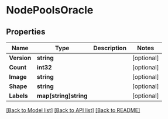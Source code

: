 # NodePoolsOracle

## Properties
Name | Type | Description | Notes
------------ | ------------- | ------------- | -------------
**Version** | **string** |  | [optional] 
**Count** | **int32** |  | [optional] 
**Image** | **string** |  | [optional] 
**Shape** | **string** |  | [optional] 
**Labels** | **map[string]string** |  | [optional] 

[[Back to Model list]](../README.md#documentation-for-models) [[Back to API list]](../README.md#documentation-for-api-endpoints) [[Back to README]](../README.md)


